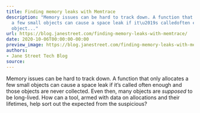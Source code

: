 ```yaml
---
title: Finding memory leaks with Memtrace
description: "Memory issues can be hard to track down. A function that onlyallocates
  a few small objects can cause a space leak if it\u2019s calledoften enough and those
  object..."
url: https://blog.janestreet.com/finding-memory-leaks-with-memtrace/
date: 2020-10-06T00:00:00-00:00
preview_image: https://blog.janestreet.com/finding-memory-leaks-with-memtrace/memory-leak.jpg
authors:
- Jane Street Tech Blog
source:
---
```


<p>Memory issues can be hard to track down. A function that only
allocates a few small objects can cause a space leak if it&rsquo;s called
often enough and those objects are never collected. Even then, many
objects are <em>supposed</em> to be long-lived. How can a tool, armed with data
on allocations and their lifetimes,
help sort out the expected from the suspicious?</p>


